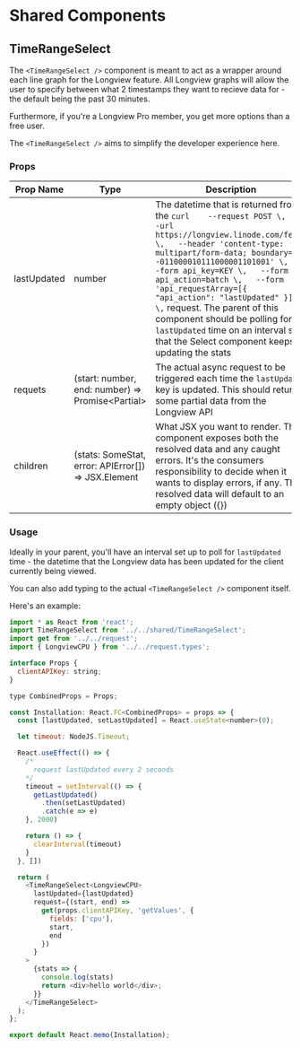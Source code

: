 # Shared Components

## TimeRangeSelect

The `<TimeRangeSelect />` component is meant to act as a wrapper around
each line graph for the Longview feature. All Longview graphs will allow
the user to specify between what 2 timestamps they want to recieve data for - the default being the past 30 minutes.

Furthermore, if you're a Longview Pro member, you get more options than a free user.

The `<TimeRangeSelect />` aims to simplify the developer experience here.

### Props

| Prop Name   | Type                                                       | Description                                                                                                                                                                                                                                                                                                                                                                                                                                                                               |
|-------------|------------------------------------------------------------|-------------------------------------------------------------------------------------------------------------------------------------------------------------------------------------------------------------------------------------------------------------------------------------------------------------------------------------------------------------------------------------------------------------------------------------------------------------------------------------------|
| lastUpdated | number                                                     | The datetime that is returned from the  ``` curl    --request POST \,   --url https://longview.linode.com/fetch \,   --header 'content-type: multipart/form-data; boundary=---011000010111000001101001' \,   --form api_key=KEY \,   --form api_action=batch \,   --form 'api_requestArray=[{ "api_action": "lastUpdated" }]' \, ```  request. The parent of this component should be polling for `lastUpdated` time on an interval so that the Select component keeps updating the stats |
| requets     | (start: number, end: number) => Promise<Partial<SomeStat>> | The actual async request to be triggered each time the `lastUpdated` key is updated. This should return some partial data from the Longview API                                                                                                                                                                                                                                                                                                                                           |
| children    | (stats: SomeStat, error: APIError[]) => JSX.Element        | What JSX you want to render. This component exposes both the resolved data and any caught errors. It's the consumers responsibility to decide when it wants to display errors, if any.  The resolved data will default to an empty object ({})                                                                                                                                                                                                                                            |

### Usage

Ideally in your parent, you'll have an interval set up to poll for `lastUpdated` time - the datetime that the Longview data has been updated for the client currently being viewed.

You can also add typing to the actual `<TimeRangeSelect />` component itself.

Here's an example:

```js
import * as React from 'react';
import TimeRangeSelect from '../../shared/TimeRangeSelect';
import get from '../../request';
import { LongviewCPU } from '../../request.types';

interface Props {
  clientAPIKey: string;
}

type CombinedProps = Props;

const Installation: React.FC<CombinedProps> = props => {
  const [lastUpdated, setLastUpdated] = React.useState<number>(0);

  let timeout: NodeJS.Timeout;

  React.useEffect(() => {
    /*
      request lastUpdated every 2 seconds
    */
    timeout = setInterval(() => {
      getLastUpdated()
        .then(setLastUpdated)
        .catch(e => e)
    }, 2000)

    return () => {
      clearInterval(timeout)
    }
  }, [])

  return (
    <TimeRangeSelect<LongviewCPU>
      lastUpdated={lastUpdated}
      request={(start, end) =>
        get(props.clientAPIKey, 'getValues', {
          fields: ['cpu'],
          start,
          end
        })
      }
    >
      {stats => {
        console.log(stats)
        return <div>hello world</div>;
      }}
    </TimeRangeSelect>
  );
};

export default React.memo(Installation);
```